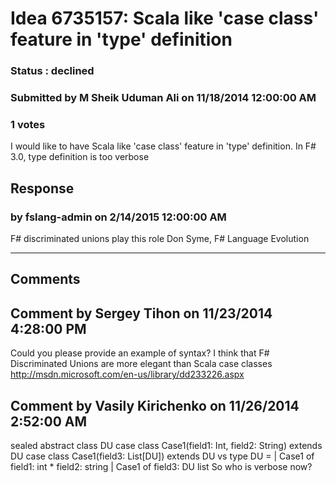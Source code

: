 # Idea 6735157: Scala like 'case class' feature in 'type' definition #

### Status : declined

### Submitted by M Sheik Uduman Ali on 11/18/2014 12:00:00 AM

### 1 votes

I would like to have Scala like 'case class' feature in 'type' definition. In F# 3.0, type definition is too verbose



## Response 
### by fslang-admin on 2/14/2015 12:00:00 AM

F# discriminated unions play this role
Don Syme, F# Language Evolution

------------------------
## Comments


## Comment by Sergey Tihon on 11/23/2014 4:28:00 PM
Could you please provide an example of syntax?
I think that F# Discriminated Unions are more elegant than Scala case classes http://msdn.microsoft.com/en-us/library/dd233226.aspx


## Comment by Vasily Kirichenko on 11/26/2014 2:52:00 AM
sealed abstract class DU
case class Case1(field1: Int, field2: String) extends DU
case class Case1(field3: List[DU]) extends DU
vs
type DU =
| Case1 of field1: int * field2: string
| Case1 of field3: DU list
So who is verbose now?

